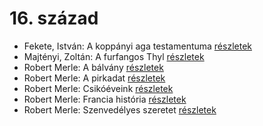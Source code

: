 # 16. század

- Fekete, István: A koppányi aga testamentuma [részletek](_details/Fekete%2C%20Istv%C3%A1n.md#id_723)
- Majtényi, Zoltán: A furfangos Thyl [részletek](_details/Majt%C3%A9nyi%2C%20Zolt%C3%A1n.md#id_998)
- Robert Merle: A bálvány [részletek](_details/Robert%20Merle.md#id_322)
- Robert Merle: A pirkadat [részletek](_details/Robert%20Merle.md#id_324)
- Robert Merle: Csikóéveink [részletek](_details/Robert%20Merle.md#id_329)
- Robert Merle: Francia história [részletek](_details/Robert%20Merle.md#id_330)
- Robert Merle: Szenvedélyes szeretet [részletek](_details/Robert%20Merle.md#id_338)